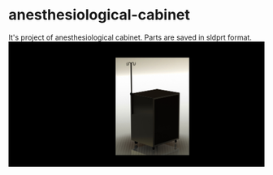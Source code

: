 # anesthesiological-cabinet
 It's project of anesthesiological cabinet. Parts are saved in sldprt format. 
![It's photo of anesthesiological cabinet rendered in SolidWorks](https://github.com/wleng2001/anesthesiological-cabinet/blob/main/prototyp%20I.JPG)
